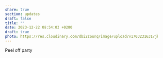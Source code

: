 ```yaml
---
share: true
section: updates
draft: false
title: ""
date: 2023-12-22 08:54:03 +0200
draft: true
photo: https://res.cloudinary.com/dbi2zounq/image/upload/v1703231631/jkbglublzylwmnmqezsq.jpg
---
```


Peel off party
